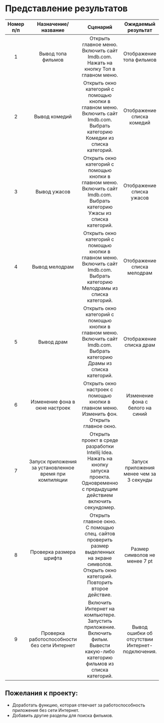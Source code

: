 # Представление результатов

| Номер п/п | Назначение/название | Сценарий | Ожидаемый результат | Фактический результат | Оценка | 
| :------: | :------: | :------: | :------: | :------: | :------: |
| 1 | Вывод топа фильмов  | Открыть главное меню. Включить сайт Imdb.com. Нажать на кнопку Топ в главном меню. | Отображение топа фильмов| На главном окне отобразился топ фильмов | Тест пройден |
| 2 | Вывод комедий |  Открыть окно категорий с помощью кнопки в главном меню. Включить сайт Imdb.com. Выбрать категорию Комедии из списка категорий. | Отображение списка комедий | Отображается список комедий | Тест пройден |
| 3 | Вывод ужасов |  Открыть окно категорий с помощью кнопки в главном меню. Включить сайт Imdb.com. Выбрать категорию Ужасы из списка категорий. | Отображение списка ужасов | Отображается список ужасов | Тест пройден |
| 4 | Вывод мелодрам |  Открыть окно категорий с помощью кнопки в главном меню. Включить сайт Imdb.com. Выбрать категорию Мелодрамы из списка категорий. | Отображение списка мелодрам | Отображается список мелодрам | Тест пройден |
| 5 | Вывод драм |  Открыть окно категорий с помощью кнопки в главном меню. Включить сайт Imdb.com. Выбрать категорию Драмы из списка категорий. | Отображение списка драм | Отображается список драм | Тест пройден |
| 6 | Изменение фона в окне настроек |  Открыть окно настроек с помощью кнопки в главном меню. Изменить фон. Открыть главное окно. | Изменение фона с белого на синий | Фон изменился | Тест пройден |
| 7 | Запуск приложения за установленное время при компиляции |  Открыть проект в среде разработки Intellij Idea. Нажать на кнопку запуска проекта. Одновременно с предыдущим действием включить секундомер. | Запуск приложения менее чем за 3 секунды | Приложение запустилось за 1.4 секунды. | Тест пройден |
| 8 | Проверка размера шрифта |  Открыть главное окно. С помощью спец. сайтов проверить размер выделенных на экране символов. Открыть окно категорий. Повторить второе действие. | Размер символов не менее 7 pt | Размеры символов более 8 pt. | Тест пройден |
| 9 | Проверка работоспособности без сети Интернет | Включить Интернет на компьютере. Запустить приложение. Включить фильм. Вывести какую-либо категорию фильмов из списка категорий. | Вывод ошибки об отсутствии Интернет-подключения. | Приложение прекратило работу. | Тест не пройден |
## Пожелания к проекту:
* Доработать функцию, которая отвечает за работоспособность приложения без сети Интернет.
* Добавить другие разделы для поиска фильмов. 
